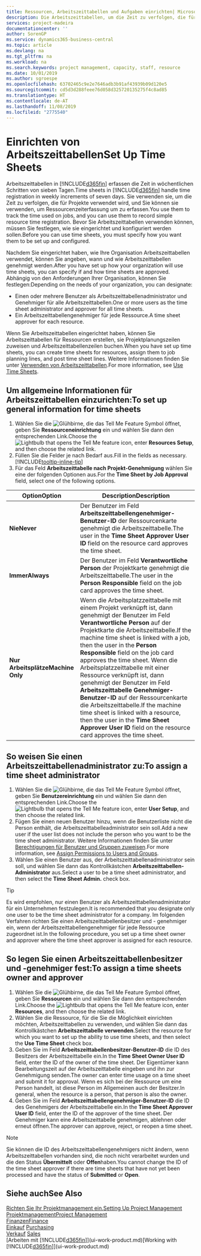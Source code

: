 ```yaml
---
title: Ressourcen, Arbeitszeittabellen und Aufgaben einrichten| Microsoft Docs
description: Die Arbeitszeittabellen, um die Zeit zu verfolgen, die für Projekte verwendet wurde und Ressourcen verwendet wurde und halfen Ihnen mit Projektmanagement, der Stellenbesetzung und der Kapazität
services: project-madeira
documentationcenter: ''
author: SorenGP
ms.service: dynamics365-business-central
ms.topic: article
ms.devlang: na
ms.tgt_pltfrm: na
ms.workload: na
ms.search.keywords: project management, capacity, staff, resource
ms.date: 10/01/2019
ms.author: sgroespe
ms.openlocfilehash: 63702465c9e2e7646adb3b91af43939b09d120e5
ms.sourcegitcommit: cd5d3d288feee76d058d325720135275f4c8ad85
ms.translationtype: HT
ms.contentlocale: de-AT
ms.lasthandoff: 11/08/2019
ms.locfileid: "2775540"
---
```

# <a name="set-up-time-sheets"></a><span data-ttu-id="f4fbb-103">Einrichten von Arbeitszeittabellen</span><span class="sxs-lookup"><span data-stu-id="f4fbb-103">Set Up Time Sheets</span></span>
<span data-ttu-id="f4fbb-104">Arbeitszeittabellen in [!INCLUDE[d365fin](includes/d365fin_md.md)] erfassen die Zeit in wöchentlichen Schritten von sieben Tagen.</span><span class="sxs-lookup"><span data-stu-id="f4fbb-104">Time sheets in [!INCLUDE[d365fin](includes/d365fin_md.md)] handle time registration in weekly increments of seven days.</span></span> <span data-ttu-id="f4fbb-105">Sie verwenden sie, um die Zeit zu verfolgen, die für Projekte verwendet wird, und Sie können sie verwenden, um Ressourcenzeiterfassung um zu erfassen.</span><span class="sxs-lookup"><span data-stu-id="f4fbb-105">You use them to track the time used on jobs, and you can use them to record simple resource time registration.</span></span> <span data-ttu-id="f4fbb-106">Bevor Sie Arbeitszeittabellen verwenden können, müssen Sie festlegen, wie sie eingerichtet und konfiguriert werden sollen.</span><span class="sxs-lookup"><span data-stu-id="f4fbb-106">Before you can use time sheets, you must specify how you want them to be set up and configured.</span></span>

<span data-ttu-id="f4fbb-107">Nachdem Sie eingerichtet haben, wie Ihre Organisation Arbeitszeittabellen verwendet, können Sie angeben, wann und wie Arbeitszeittabellen genehmigt werden.</span><span class="sxs-lookup"><span data-stu-id="f4fbb-107">After you have set up how your organization will use time sheets, you can specify if and how time sheets are approved.</span></span> <span data-ttu-id="f4fbb-108">Abhängig von den Anforderungen Ihrer Organisation, können Sie festlegen:</span><span class="sxs-lookup"><span data-stu-id="f4fbb-108">Depending on the needs of your organization, you can designate:</span></span>

* <span data-ttu-id="f4fbb-109">Einen oder mehrere Benutzer als Arbeitszeittabellenadministrator und Genehmiger für alle Arbeitszeittabellen.</span><span class="sxs-lookup"><span data-stu-id="f4fbb-109">One or more users as the time sheet administrator and approver for all time sheets.</span></span>
* <span data-ttu-id="f4fbb-110">Ein Arbeitszeittabellengenehmiger für jede Ressource.</span><span class="sxs-lookup"><span data-stu-id="f4fbb-110">A time sheet approver for each resource.</span></span>

<span data-ttu-id="f4fbb-111">Wenn Sie Arbeitszeittabellen eingerichtet haben, können Sie Arbeitszeittabellen für Ressourcen erstellen, sie Projektplanungszeilen zuweisen und Arbeitszeittabellenzeilen buchen.</span><span class="sxs-lookup"><span data-stu-id="f4fbb-111">When you have set up time sheets, you can create time sheets for resources, assign them to job planning lines, and post time sheet lines.</span></span> <span data-ttu-id="f4fbb-112">Weitere Informationen finden Sie unter [Verwenden von Arbeitszeittabellen](projects-how-use-time-sheets.md).</span><span class="sxs-lookup"><span data-stu-id="f4fbb-112">For more information, see [Use Time Sheets](projects-how-use-time-sheets.md).</span></span>

## <a name="to-set-up-general-information-for-time-sheets"></a><span data-ttu-id="f4fbb-113">Um allgemeine Informationen für Arbeitszeittabellen einzurichten:</span><span class="sxs-lookup"><span data-stu-id="f4fbb-113">To set up general information for time sheets</span></span>
1. <span data-ttu-id="f4fbb-114">Wählen Sie die ![Glühbirne, die das Tell Me Feature](media/ui-search/search_small.png "Tell Me-Funktion") Symbol öffnet, geben Sie **Ressourceneinrichtung** ein und wählen Sie dann den entsprechenden Link.</span><span class="sxs-lookup"><span data-stu-id="f4fbb-114">Choose the ![Lightbulb that opens the Tell Me feature](media/ui-search/search_small.png "Tell me what you want to do") icon, enter **Resources Setup**, and then choose the related link.</span></span>  
2. <span data-ttu-id="f4fbb-115">Füllen Sie die Felder je nach Bedarf aus.</span><span class="sxs-lookup"><span data-stu-id="f4fbb-115">Fill in the fields as necessary.</span></span> [!INCLUDE[tooltip-inline-tip](includes/tooltip-inline-tip_md.md)]
3. <span data-ttu-id="f4fbb-116">Für das Feld **Arbeitszeittabelle nach Projekt-Genehmigung** wählen Sie eine der folgenden Optionen aus.</span><span class="sxs-lookup"><span data-stu-id="f4fbb-116">For the **Time Sheet by Job Approval** field, select one of the following options.</span></span>

| <span data-ttu-id="f4fbb-117">Option</span><span class="sxs-lookup"><span data-stu-id="f4fbb-117">Option</span></span> | <span data-ttu-id="f4fbb-118">Description</span><span class="sxs-lookup"><span data-stu-id="f4fbb-118">Description</span></span> |
| --- | --- |
| <span data-ttu-id="f4fbb-119">**Nie**</span><span class="sxs-lookup"><span data-stu-id="f4fbb-119">**Never**</span></span> |<span data-ttu-id="f4fbb-120">Der Benutzer im Feld **Arbeitszeittabellengenehmiger-Benutzer-ID** der Ressourcenkarte genehmigt die Arbeitszeittabelle.</span><span class="sxs-lookup"><span data-stu-id="f4fbb-120">The user in the **Time Sheet Approver User ID** field on the resource card approves the time sheet.</span></span> |
| <span data-ttu-id="f4fbb-121">**Immer**</span><span class="sxs-lookup"><span data-stu-id="f4fbb-121">**Always**</span></span> |<span data-ttu-id="f4fbb-122">Der Benutzer im Feld **Verantwortliche Person** der Projektkarte genehmigt die Arbeitszeittabelle.</span><span class="sxs-lookup"><span data-stu-id="f4fbb-122">The user in the **Person Responsible** field on the job card approves the time sheet.</span></span> |
| <span data-ttu-id="f4fbb-123">**Nur Arbeitsplätze**</span><span class="sxs-lookup"><span data-stu-id="f4fbb-123">**Machine Only**</span></span> |<span data-ttu-id="f4fbb-124">Wenn die Arbeitsplatzzeittabelle mit einem Projekt verknüpft ist, dann genehmigt der Benutzer im Feld **Verantwortliche Person** auf der Projektkarte die Arbeitszeittabelle.</span><span class="sxs-lookup"><span data-stu-id="f4fbb-124">If the machine time sheet is linked with a job, then the user in the **Person Responsible** field on the job card approves the time sheet.</span></span> <span data-ttu-id="f4fbb-125">Wenn die Arbeitsplatzzeittabelle mit einer Ressource verknüpft ist, dann genehmigt der Benutzer im Feld **Arbeitszeittabelle Genehmiger-Benutzer-ID** auf der Ressourcenkarte die Arbeitszeittabelle.</span><span class="sxs-lookup"><span data-stu-id="f4fbb-125">If the machine time sheet is linked with a resource, then the user in the **Time Sheet Approver User ID** field on the resource card approves the time sheet.</span></span> |

## <a name="to-assign-a-time-sheet-administrator"></a><span data-ttu-id="f4fbb-126">So weisen Sie einen Arbeitszeittabellenadministrator zu:</span><span class="sxs-lookup"><span data-stu-id="f4fbb-126">To assign a time sheet administrator</span></span>
1. <span data-ttu-id="f4fbb-127">Wählen Sie die ![Glühbirne, die das Tell Me Feature](media/ui-search/search_small.png "Tell Me-Funktion") Symbol öffnet, geben Sie **Benutzereinrichtung** ein und wählen Sie dann den entsprechenden Link.</span><span class="sxs-lookup"><span data-stu-id="f4fbb-127">Choose the ![Lightbulb that opens the Tell Me feature](media/ui-search/search_small.png "Tell me what you want to do") icon, enter **User Setup**, and then choose the related link.</span></span>  
2. <span data-ttu-id="f4fbb-128">Fügen Sie einen neuen Benutzer hinzu, wenn die Benutzerliste nicht die Person enthält, die Arbeitszeittabelleadministrator sein soll.</span><span class="sxs-lookup"><span data-stu-id="f4fbb-128">Add a new user if the user list does not include the person who you want to be the time sheet administrator.</span></span> <span data-ttu-id="f4fbb-129">Weitere Informationen finden Sie unter [Berechtigungen für Benutzer und Gruppen zuweisen](ui-define-granular-permissions.md).</span><span class="sxs-lookup"><span data-stu-id="f4fbb-129">For more information, see [Assign Permissions to Users and Groups](ui-define-granular-permissions.md).</span></span>
3. <span data-ttu-id="f4fbb-130">Wählen Sie einen Benutzer aus, der Arbeitszeittabellenadministrator sein soll, und wählen Sie dann das Kontrollkästchen **Arbeitszeittabellen-Administrator** aus.</span><span class="sxs-lookup"><span data-stu-id="f4fbb-130">Select a user to be a time sheet administrator, and then select the **Time Sheet Admin.** check box.</span></span>  

> [!TIP]  
>   <span data-ttu-id="f4fbb-131">Es wird empfohlen, nur einen Benutzer als Arbeitszeittabellenadministrator für ein Unternehmen festzulegen.</span><span class="sxs-lookup"><span data-stu-id="f4fbb-131">It is recommended that you designate only one user to be the time sheet administrator for a company.</span></span> <span data-ttu-id="f4fbb-132">Im folgenden Verfahren richten Sie einen Arbeitszeittabellenbesitzer und - genehmiger ein, wenn der Arbeitszeittabellengenehmiger für jede Ressource zugeordnet ist.</span><span class="sxs-lookup"><span data-stu-id="f4fbb-132">In the following procedure, you set up a time sheet owner and approver where the time sheet approver is assigned for each resource.</span></span>  

## <a name="to-assign-a-time-sheets-owner-and-approver"></a><span data-ttu-id="f4fbb-133">So legen Sie einen Arbeitszeittabellenbesitzer und -genehmiger fest:</span><span class="sxs-lookup"><span data-stu-id="f4fbb-133">To assign a time sheets owner and approver</span></span>
1. <span data-ttu-id="f4fbb-134">Wählen Sie die ![Glühbirne, die das Tell Me Feature](media/ui-search/search_small.png "Tell Me-Funktion") Symbol öffnet, geben Sie **Ressourcen** ein und wählen Sie dann den entsprechenden Link.</span><span class="sxs-lookup"><span data-stu-id="f4fbb-134">Choose the ![Lightbulb that opens the Tell Me feature](media/ui-search/search_small.png "Tell me what you want to do") icon, enter **Resources**, and then choose the related link.</span></span>
2. <span data-ttu-id="f4fbb-135">Wählen Sie die Ressource, für die Sie die Möglichkeit einrichten möchten, Arbeitszeittabellen zu verwenden, und wählen Sie dann das Kontrollkästchen **Arbeitszeittabelle verwenden**.</span><span class="sxs-lookup"><span data-stu-id="f4fbb-135">Select the resource for which you want to set up the ability to use time sheets, and then select the **Use Time Sheet** check box.</span></span>  
3. <span data-ttu-id="f4fbb-136">Geben Sie im Feld **Arbeitszeittabellenbesitzer-Benutzer-ID** die ID des Besitzers der Arbeitszeittabelle ein.</span><span class="sxs-lookup"><span data-stu-id="f4fbb-136">In the **Time Sheet Owner User ID** field, enter the ID of the owner of the time sheet.</span></span> <span data-ttu-id="f4fbb-137">Der Eigentümer kann Bearbeitungszeit auf der Arbeitszeittabelle eingeben und ihn zur Genehmigung senden.</span><span class="sxs-lookup"><span data-stu-id="f4fbb-137">The owner can enter time usage on a time sheet and submit it for approval.</span></span> <span data-ttu-id="f4fbb-138">Wenn es sich bei der Ressource um eine Person handelt, ist diese Person im Allgemeinen auch der Besitzer.</span><span class="sxs-lookup"><span data-stu-id="f4fbb-138">In general, when the resource is a person, that person is also the owner.</span></span>  
4. <span data-ttu-id="f4fbb-139">Geben Sie im Feld **Arbeitszeittabellengenehmiger-Benutzer-ID** die ID des Genehmigers der Arbeitszeittabelle ein.</span><span class="sxs-lookup"><span data-stu-id="f4fbb-139">In the **Time Sheet Approver User ID** field, enter the ID of the approver of the time sheet.</span></span> <span data-ttu-id="f4fbb-140">Der Genehmiger kann eine Arbeitszeittabelle genehmigen, ablehnen oder erneut öffnen.</span><span class="sxs-lookup"><span data-stu-id="f4fbb-140">The approver can approve, reject, or reopen a time sheet.</span></span>  

> [!NOTE]  
>   <span data-ttu-id="f4fbb-141">Sie können die ID des Arbeitszeittabellengenehmigers nicht ändern, wenn Arbeitszeittabellen vorhanden sind, die noch nicht verarbeitet wurden und die den Status **Übermittelt** oder **Offen**haben.</span><span class="sxs-lookup"><span data-stu-id="f4fbb-141">You cannot change the ID of the time sheet approver if there are time sheets that have not yet been processed and have the status of **Submitted** or **Open**.</span></span>

## <a name="see-also"></a><span data-ttu-id="f4fbb-142">Siehe auch</span><span class="sxs-lookup"><span data-stu-id="f4fbb-142">See Also</span></span>
[<span data-ttu-id="f4fbb-143">Richten Sie Ihr Projektmanagement ein.</span><span class="sxs-lookup"><span data-stu-id="f4fbb-143">Setting Up Project Management</span></span>](projects-setup-projects.md)  
[<span data-ttu-id="f4fbb-144">Projektmanagement</span><span class="sxs-lookup"><span data-stu-id="f4fbb-144">Project Management</span></span>](projects-manage-projects.md)  
[<span data-ttu-id="f4fbb-145">Finanzen</span><span class="sxs-lookup"><span data-stu-id="f4fbb-145">Finance</span></span>](finance.md)  
<span data-ttu-id="f4fbb-146">[Einkauf](purchasing-manage-purchasing.md)       </span><span class="sxs-lookup"><span data-stu-id="f4fbb-146">[Purchasing](purchasing-manage-purchasing.md)       </span></span>  
<span data-ttu-id="f4fbb-147">[Verkauf](sales-manage-sales.md)    </span><span class="sxs-lookup"><span data-stu-id="f4fbb-147">[Sales](sales-manage-sales.md)    </span></span>  
<span data-ttu-id="f4fbb-148">[Arbeiten mit [!INCLUDE[d365fin](includes/d365fin_md.md)]](ui-work-product.md)</span><span class="sxs-lookup"><span data-stu-id="f4fbb-148">[Working with [!INCLUDE[d365fin](includes/d365fin_md.md)]](ui-work-product.md)</span></span>  
